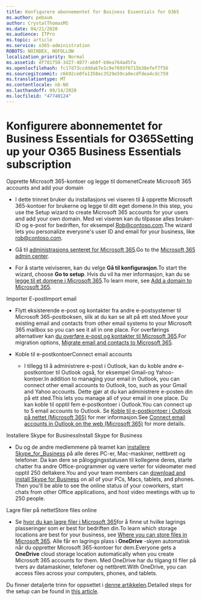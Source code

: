 ```yaml
---
title: Konfigurere abonnementet for Business Essentials for O365
ms.author: pebaum
author: CrystalThomasMS
ms.date: 04/21/2020
ms.audience: ITPro
ms.topic: article
ms.service: o365-administration
ROBOTS: NOINDEX, NOFOLLOW
localization_priority: Normal
ms.assetid: df781750-3d27-4077-ab0f-b9ea764ad5fa
ms.openlocfilehash: fc17d73ccdddab7e1c9e7693f6715b38efef7f56
ms.sourcegitcommit: c6692ce0fa1358ec3529e59ca0ecdfdea4cdc759
ms.translationtype: MT
ms.contentlocale: nb-NO
ms.lasthandoff: 09/14/2020
ms.locfileid: "47740124"
---
```

# <a name="setting-up-your-o365-business-essentials-subscription"></a><span data-ttu-id="9696d-102">Konfigurere abonnementet for Business Essentials for O365</span><span class="sxs-lookup"><span data-stu-id="9696d-102">Setting up your O365 Business Essentials subscription</span></span>

<span data-ttu-id="9696d-103">Opprette Microsoft 365-kontoer og legge til domenet</span><span class="sxs-lookup"><span data-stu-id="9696d-103">Create Microsoft 365 accounts and add your domain</span></span>
  
- <span data-ttu-id="9696d-104">I dette trinnet bruker du installasjons vei viseren til å opprette Microsoft 365-kontoer for brukerne og legge til ditt eget domene.</span><span class="sxs-lookup"><span data-stu-id="9696d-104">In this step, you use the Setup wizard to create Microsoft 365 accounts for your users and add your own domain.</span></span> <span data-ttu-id="9696d-105">Med vei viseren kan du tilpasse alles bruker-ID og e-post for bedriften, for eksempel [Rob@contoso.com](mailto:rob@contoso.com).</span><span class="sxs-lookup"><span data-stu-id="9696d-105">The wizard lets you personalize everyone's user ID and email for your business, like [rob@contoso.com](mailto:rob@contoso.com).</span></span>
    
- <span data-ttu-id="9696d-106">Gå til [administrasjons senteret for Microsoft 365](https://login.partner.microsoftonline.cn/).</span><span class="sxs-lookup"><span data-stu-id="9696d-106">Go to the [Microsoft 365 admin center](https://login.partner.microsoftonline.cn/).</span></span>
    
- <span data-ttu-id="9696d-107">For å starte veiviseren, kan du velge **Gå til konfigurasjon**.</span><span class="sxs-lookup"><span data-stu-id="9696d-107">To start the wizard, choose **Go to setup**.</span></span> <span data-ttu-id="9696d-108">Hvis du vil ha mer informasjon, kan du se [legge til et domene i Microsoft 365](https://docs.microsoft.com/microsoft-365/admin/setup/add-domain).</span><span class="sxs-lookup"><span data-stu-id="9696d-108">To learn more, see [Add a domain to Microsoft 365](https://docs.microsoft.com/microsoft-365/admin/setup/add-domain).</span></span>
    
<span data-ttu-id="9696d-109">Importer E-post</span><span class="sxs-lookup"><span data-stu-id="9696d-109">Import email</span></span>
  
- <span data-ttu-id="9696d-110">Flytt eksisterende e-post og kontakter fra andre e-postsystemer til Microsoft 365-postboksen, slik at du kan se alt på ett sted.</span><span class="sxs-lookup"><span data-stu-id="9696d-110">Move your existing email and contacts from other email systems to your Microsoft 365 mailbox so you can see it all in one place.</span></span> <span data-ttu-id="9696d-111">For overførings alternativer kan [du overføre e-post og kontakter til Microsoft 365](https://docs.microsoft.com/microsoft-365/admin/setup/migrate-email-and-contacts-admin).</span><span class="sxs-lookup"><span data-stu-id="9696d-111">For migration options, [Migrate email and contacts to Microsoft 365](https://docs.microsoft.com/microsoft-365/admin/setup/migrate-email-and-contacts-admin).</span></span>
    
- <span data-ttu-id="9696d-112">Koble til e-postkontoer</span><span class="sxs-lookup"><span data-stu-id="9696d-112">Connect email accounts</span></span>
    
  - <span data-ttu-id="9696d-113">I tillegg til å administrere e-post i Outlook, kan du koble andre e-postkontoer til Outlook også, for eksempel Gmail-og Yahoo-kontoer.</span><span class="sxs-lookup"><span data-stu-id="9696d-113">In addition to managing your email in Outlook, you can connect other email accounts to Outlook, too, such as your Gmail and Yahoo accounts.</span></span> <span data-ttu-id="9696d-114">Dette gjør at du kan administrere e-posten din på ett sted.</span><span class="sxs-lookup"><span data-stu-id="9696d-114">This lets you manage all of your email in one place.</span></span> <span data-ttu-id="9696d-115">Du kan koble til opptil fem e-postkontoer i Outlook.</span><span class="sxs-lookup"><span data-stu-id="9696d-115">You can connect up to 5 email accounts to Outlook.</span></span> <span data-ttu-id="9696d-116">Se [Koble til e-postkontoer i Outlook på nettet (Microsoft 365)](https://support.office.com/Article/Connect-email-accounts-in-Outlook-on-the-web-Office-365-d7012ff0-924f-4f78-8aca-c3912d886c4d) for mer informasjon.</span><span class="sxs-lookup"><span data-stu-id="9696d-116">See [Connect email accounts in Outlook on the web (Microsoft 365)](https://support.office.com/Article/Connect-email-accounts-in-Outlook-on-the-web-Office-365-d7012ff0-924f-4f78-8aca-c3912d886c4d) for more details.</span></span> 
    
<span data-ttu-id="9696d-117">Installere Skype for Business</span><span class="sxs-lookup"><span data-stu-id="9696d-117">Install Skype for Business</span></span>
  
- <span data-ttu-id="9696d-p105">Du og de andre medlemmene på teamet kan [installere Skype_for_Business](https://support.office.com/Article/download-and-install-Skype-for-Business-8a0d4da8-9d58-44f9-9759-5c8f340cb3fb) på alle deres PC-er, Mac-maskiner, nettbrett og telefoner. Da kan dere se påloggingsstatusen til kollegene deres, starte chatter fra andre Office-programmer og være verter for videomøter med opptil 250 deltakere.</span><span class="sxs-lookup"><span data-stu-id="9696d-p105">You and your team members can [download and install Skype for Business](https://support.office.com/Article/download-and-install-Skype-for-Business-8a0d4da8-9d58-44f9-9759-5c8f340cb3fb) on all of your PCs, Macs, tablets, and phones. Then you'll be able to see the online status of your coworkers, start chats from other Office applications, and host video meetings with up to 250 people.</span></span> 
    
<span data-ttu-id="9696d-120">Lagre filer på nettet</span><span class="sxs-lookup"><span data-stu-id="9696d-120">Store files online</span></span>
  
- <span data-ttu-id="9696d-121">Se [hvor du kan lagre filer i Microsoft 365](https://support.office.com/article/c7c20284-bc94-47f4-9728-d28e9daf0790.aspx)for å finne ut hvilke lagrings plasseringer som er best for bedriften din.</span><span class="sxs-lookup"><span data-stu-id="9696d-121">To learn which storage locations are best for your business, see [Where you can store files in Microsoft 365](https://support.office.com/article/c7c20284-bc94-47f4-9728-d28e9daf0790.aspx).</span></span> <span data-ttu-id="9696d-122">Alle får en lagrings plass i **OneDrive** -skyen automatisk når du oppretter Microsoft 365-kontoer for dem.</span><span class="sxs-lookup"><span data-stu-id="9696d-122">Everyone gets a **OneDrive** cloud storage location automatically when you create Microsoft 365 accounts for them.</span></span> <span data-ttu-id="9696d-123">Med OneDrive har du tilgang til filer på tvers av datamaskiner, telefoner og nettbrett.</span><span class="sxs-lookup"><span data-stu-id="9696d-123">With OneDrive, you can access files across your computers, phones, and tablets.</span></span> 
    
<span data-ttu-id="9696d-124">Du finner detaljerte trinn for oppsettet i [denne artikkelen](https://docs.microsoft.com/microsoft-365/admin/setup/setup).</span><span class="sxs-lookup"><span data-stu-id="9696d-124">Detailed steps for the setup can be found in [this article](https://docs.microsoft.com/microsoft-365/admin/setup/setup).</span></span>
  

